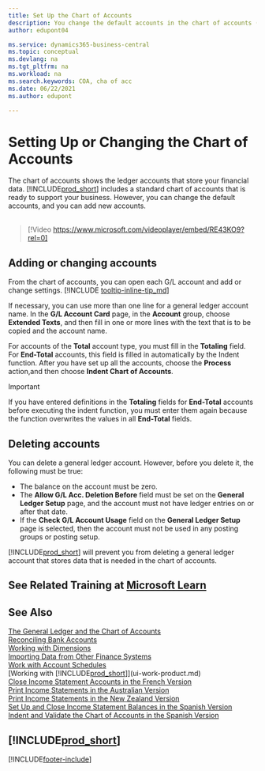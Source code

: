 ```yaml
---
title: Set Up the Chart of Accounts
description: You change the default accounts in the chart of accounts (COA), and you can add new accounts.
author: edupont04

ms.service: dynamics365-business-central
ms.topic: conceptual
ms.devlang: na
ms.tgt_pltfrm: na
ms.workload: na
ms.search.keywords: COA, cha of acc
ms.date: 06/22/2021
ms.author: edupont

---
```

# Setting Up or Changing the Chart of Accounts

The chart of accounts shows the ledger accounts that store your financial data. [!INCLUDE[prod_short](includes/prod_short.md)] includes a standard chart of accounts that is ready to support your business.
However, you can change the default accounts, and you can add new accounts.
<br><br>  

> [!Video https://www.microsoft.com/videoplayer/embed/RE43KO9?rel=0]

## Adding or changing accounts

From the chart of accounts, you can open each G/L account and add or change settings. [!INCLUDE [tooltip-inline-tip_md](includes/tooltip-inline-tip_md.md)]  

If necessary, you can use more than one line for a general ledger account name. In the **G/L Account Card** page, in the **Account** group, choose **Extended Texts**, and then fill in one or more lines with the text that is to be copied and the account name.  

For accounts of the **Total** account type, you must fill in the **Totaling** field. For **End-Total** accounts, this field is filled in automatically by the Indent function. After you have set up all the accounts, choose the **Process** action,and then choose **Indent Chart of Accounts**.  

> [!IMPORTANT]
> If you have entered definitions in the **Totaling** fields for **End-Total** accounts before executing the indent function, you must enter them again because the function overwrites the values in all **End-Total** fields.

## Deleting accounts

You can delete a general ledger account. However, before you delete it, the following must be true:  

* The balance on the account must be zero.  
* The **Allow G/L Acc. Deletion Before** field must be set on the **General Ledger Setup** page, and the account must not have ledger entries on or after that date.  
* If the **Check G/L Account Usage** field on the **General Ledger Setup** page is selected, then the account must not be used in any posting groups or posting setup.  

[!INCLUDE[prod_short](includes/prod_short.md)] will prevent you from deleting a general ledger account that stores data that is needed in the chart of accounts.  

## See Related Training at [Microsoft Learn](/learn/modules/chart-accounts-dynamics-365-business-central/index)

## See Also

[The General Ledger and the Chart of Accounts](finance-general-ledger.md)  
[Reconciling Bank Accounts](bank-manage-bank-accounts.md)  
[Working with Dimensions](finance-dimensions.md)  
[Importing Data from Other Finance Systems](across-import-data-configuration-packages.md)  
[Work with Account Schedules](bi-how-work-account-schedule.md)  
[Working with [!INCLUDE[prod_short](includes/prod_short.md)]](ui-work-product.md)  
[Close Income Statement Accounts in the French Version](LocalFunctionality/France/how-to-close-income-statement-accounts.md)  
[Print Income Statements in the Australian Version](LocalFunctionality/Australia/how-to-print-income-statements.md)  
[Print Income Statements in the New Zealand Version](LocalFunctionality/NewZealand/how-to-print-income-statements.md)  
[Set Up and Close Income Statement Balances in the Spanish Version](LocalFunctionality/Spain/how-to-set-up-and-close-income-statement-balances.md)  
[Indent and Validate the Chart of Accounts in the Spanish Version](LocalFunctionality/Spain/how-to-indent-and-validate-chart-of-accounts.md)  

## [!INCLUDE[prod_short](includes/free_trial_md.md)]


[!INCLUDE[footer-include](includes/footer-banner.md)]